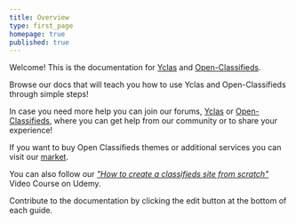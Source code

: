 ```yaml
---
title: Overview
type: first_page
homepage: true
published: true
---
```

Welcome! This is the documentation for <a href="http://yclas.com/" target="_blank">Yclas</a> and <a href="http://open-classifieds.com/" target="_blank">Open-Classifieds</a>.

Browse our docs that will teach you how to use Yclas and Open-Classifieds through simple steps!

In case you need more help you can join our forums, <a href="https://yclas.com/forum" target="_blank">Yclas</a> or <a href="http://forums.open-classifieds.com/" target="_blank">Open-Classifieds</a>, where you can get help from our community or to share your experience!

If you want to buy Open Classifieds themes or additional services you can visit our <a href="http://market.open-classifieds.com/" target="_blank">market</a>.

You can also follow our <a href="https://www.udemy.com/classifieds/" target="_blank"><i>"How to create a classifieds site from scratch"</i></a> Video Course on Udemy. 

Contribute to the documentation by clicking the edit button at the bottom of each guide.
